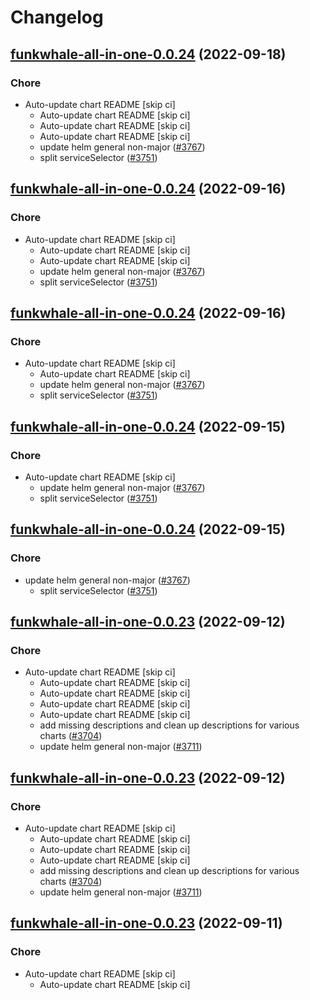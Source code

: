 # Changelog



## [funkwhale-all-in-one-0.0.24](https://github.com/truecharts/charts/compare/funkwhale-all-in-one-0.0.23...funkwhale-all-in-one-0.0.24) (2022-09-18)

### Chore

- Auto-update chart README [skip ci]
  - Auto-update chart README [skip ci]
  - Auto-update chart README [skip ci]
  - Auto-update chart README [skip ci]
  - update helm general non-major ([#3767](https://github.com/truecharts/charts/issues/3767))
  - split serviceSelector ([#3751](https://github.com/truecharts/charts/issues/3751))




## [funkwhale-all-in-one-0.0.24](https://github.com/truecharts/charts/compare/funkwhale-all-in-one-0.0.23...funkwhale-all-in-one-0.0.24) (2022-09-16)

### Chore

- Auto-update chart README [skip ci]
  - Auto-update chart README [skip ci]
  - Auto-update chart README [skip ci]
  - update helm general non-major ([#3767](https://github.com/truecharts/charts/issues/3767))
  - split serviceSelector ([#3751](https://github.com/truecharts/charts/issues/3751))




## [funkwhale-all-in-one-0.0.24](https://github.com/truecharts/charts/compare/funkwhale-all-in-one-0.0.23...funkwhale-all-in-one-0.0.24) (2022-09-16)

### Chore

- Auto-update chart README [skip ci]
  - Auto-update chart README [skip ci]
  - update helm general non-major ([#3767](https://github.com/truecharts/charts/issues/3767))
  - split serviceSelector ([#3751](https://github.com/truecharts/charts/issues/3751))




## [funkwhale-all-in-one-0.0.24](https://github.com/truecharts/charts/compare/funkwhale-all-in-one-0.0.23...funkwhale-all-in-one-0.0.24) (2022-09-15)

### Chore

- Auto-update chart README [skip ci]
  - update helm general non-major ([#3767](https://github.com/truecharts/charts/issues/3767))
  - split serviceSelector ([#3751](https://github.com/truecharts/charts/issues/3751))




## [funkwhale-all-in-one-0.0.24](https://github.com/truecharts/charts/compare/funkwhale-all-in-one-0.0.23...funkwhale-all-in-one-0.0.24) (2022-09-15)

### Chore

- update helm general non-major ([#3767](https://github.com/truecharts/charts/issues/3767))
  - split serviceSelector ([#3751](https://github.com/truecharts/charts/issues/3751))




## [funkwhale-all-in-one-0.0.23](https://github.com/truecharts/charts/compare/funkwhale-all-in-one-0.0.22...funkwhale-all-in-one-0.0.23) (2022-09-12)

### Chore

- Auto-update chart README [skip ci]
  - Auto-update chart README [skip ci]
  - Auto-update chart README [skip ci]
  - Auto-update chart README [skip ci]
  - Auto-update chart README [skip ci]
  - add missing descriptions and clean up descriptions for various charts ([#3704](https://github.com/truecharts/charts/issues/3704))
  - update helm general non-major ([#3711](https://github.com/truecharts/charts/issues/3711))




## [funkwhale-all-in-one-0.0.23](https://github.com/truecharts/charts/compare/funkwhale-all-in-one-0.0.22...funkwhale-all-in-one-0.0.23) (2022-09-12)

### Chore

- Auto-update chart README [skip ci]
  - Auto-update chart README [skip ci]
  - Auto-update chart README [skip ci]
  - Auto-update chart README [skip ci]
  - add missing descriptions and clean up descriptions for various charts ([#3704](https://github.com/truecharts/charts/issues/3704))
  - update helm general non-major ([#3711](https://github.com/truecharts/charts/issues/3711))




## [funkwhale-all-in-one-0.0.23](https://github.com/truecharts/charts/compare/funkwhale-all-in-one-0.0.22...funkwhale-all-in-one-0.0.23) (2022-09-11)

### Chore

- Auto-update chart README [skip ci]
  - Auto-update chart README [skip ci]
